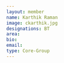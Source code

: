 ```yaml
---
layout: member
name: Karthik Raman
image: ckarthik.jpg
designations: BT
area:
bio:
email:
type: Core-Group
---
```

